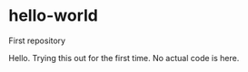 # hello-world
First repository

Hello.  Trying this out for the first time.  No actual code is here.
